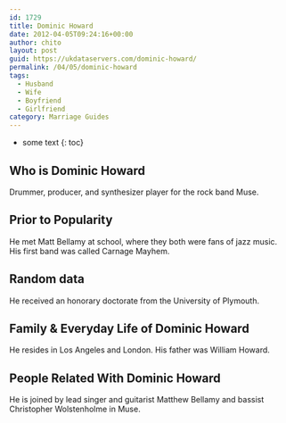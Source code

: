 ```yaml
---
id: 1729
title: Dominic Howard
date: 2012-04-05T09:24:16+00:00
author: chito
layout: post
guid: https://ukdataservers.com/dominic-howard/
permalink: /04/05/dominic-howard
tags:
  - Husband
  - Wife
  - Boyfriend
  - Girlfriend
category: Marriage Guides
---
```


* some text
{: toc}


## Who is  Dominic Howard
                  
                  
                  
Drummer, producer, and synthesizer player for the rock band Muse.
                  
                
                
                
## Prior to Popularity 
                  
                  
                  
He met Matt Bellamy at school, where they both were fans of jazz music. His first band was called Carnage Mayhem.
                  
                
                
                
## Random data 
                  
                  
                  
He received an honorary doctorate from the University of Plymouth.
                  
                
                
                
## Family & Everyday Life of Dominic Howard
                  
                  
                  
He resides in Los Angeles and London. His father was William Howard.
                  
                
                
                
## People Related With  Dominic Howard
                  
                  
                  
He is joined by lead singer and guitarist Matthew Bellamy and bassist Christopher Wolstenholme in Muse.
                  
                
              
            
          
          
          
    
    
  
